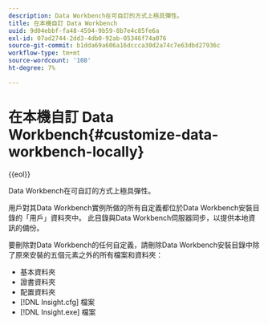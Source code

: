 ```yaml
---
description: Data Workbench在可自訂的方式上極具彈性。
title: 在本機自訂 Data Workbench
uuid: 9d04ebbf-fa48-4594-9b59-8b7e4c85fe6a
exl-id: 07ad2744-2dd3-4db0-92ab-05346f74a076
source-git-commit: b1dda69a606a16dccca30d2a74c7e63dbd27936c
workflow-type: tm+mt
source-wordcount: '108'
ht-degree: 7%

---
```


# 在本機自訂 Data Workbench{#customize-data-workbench-locally}

{{eol}}

Data Workbench在可自訂的方式上極具彈性。

用戶對其Data Workbench實例所做的所有自定義都位於Data Workbench安裝目錄的「用戶」資料夾中。 此目錄與Data Workbench伺服器同步，以提供本地資訊的備份。

要刪除對Data Workbench的任何自定義，請刪除Data Workbench安裝目錄中除了原來安裝的五個元素之外的所有檔案和資料夾：

* 基本資料夾
* 證書資料夾
* 配置資料夾
* [!DNL Insight.cfg] 檔案
* [!DNL Insight.exe] 檔案
